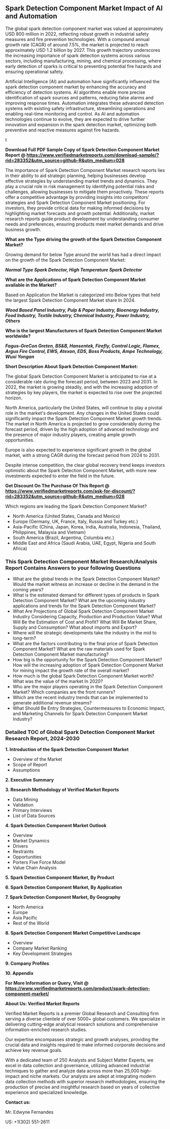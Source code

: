 <h2>Spark Detection Component Market Impact of AI and Automation</h2><p>The global spark detection component market was valued at approximately USD 800 million in 2022, reflecting robust growth in industrial safety measures and fire prevention technologies. With a compound annual growth rate (CAGR) of around 7.5%, the market is projected to reach approximately USD 1.2 billion by 2027. This growth trajectory underscores the increasing importance of spark detection systems across various sectors, including manufacturing, mining, and chemical processing, where early detection of sparks is critical to preventing potential fire hazards and ensuring operational safety.</p><p>Artificial Intelligence (AI) and automation have significantly influenced the spark detection component market by enhancing the accuracy and efficiency of detection systems. AI algorithms enable more precise identification of spark sources and patterns, reducing false alarms and improving response times. Automation integrates these advanced detection systems with existing safety infrastructure, streamlining operations and enabling real-time monitoring and control. As AI and automation technologies continue to evolve, they are expected to drive further innovation and expansion in the spark detection market, optimizing both preventive and reactive measures against fire hazards.</p>t</p><p id="" class=""><strong>Download Full PDF Sample Copy of Spark Detection Component Market Report @ <a href="https://www.verifiedmarketreports.com/download-sample/?rid=283352&utm_source=github-R&utm_medium=028" target="_blank">https://www.verifiedmarketreports.com/download-sample/?rid=283352&utm_source=github-R&utm_medium=028</a></strong></p><p>The importance of&nbsp;Spark Detection Component Market research reports lies in their ability to aid strategic planning, helping businesses develop effective strategies by understanding market trends and dynamics. They play a crucial role in risk management by identifying potential risks and challenges, allowing businesses to mitigate them proactively. These reports offer a competitive advantage by providing insights into competitors' strategies and Spark Detection Component Market positioning. For investors, they provide critical data for making informed decisions by highlighting market forecasts and growth potential. Additionally, market research reports guide product development by understanding consumer needs and preferences, ensuring products meet market demands and drive business growth.</p><p><strong>What are the&nbsp;Type driving the growth of the Spark Detection Component Market?</strong></p><p id="" class="">Growing demand for below Type around the world has had a direct impact on the growth of the Spark Detection Component Market:</p><em><strong>Normal Type Spark Detector, High Temperature Spark Detector</strong></em></p><strong>What are the&nbsp;Applications&nbsp;of Spark Detection Component Market available in the Market?</strong></p><p id="" class="">Based on Application the Market is categorized into Below types that held the largest Spark Detection Component Market share In 2024.</p><em><strong>Wood Based Panel Industry, Pulp & Paper Industry, Bioenergy Industry, Food Industry, Textile Industry, Chemical Industry, Power Industry, Others</strong></em></p><strong>Who is the largest Manufacturers of Spark Detection Component Market worldwide?</strong></p><p><em><strong>Fagus-GreCon Greten, BS&B, Hansentek, Firefly, Control Logic, Flamex, Argus Fire Control, EWS, Atexon, EDS, Boss Products, Ampe Technology, Wuxi Yongan</strong></em></p><p id="" class=""><strong>Short Description About Spark Detection Component Market:</strong></p><p>The global Spark Detection Component Market is anticipated to rise at a considerable rate during the forecast period, between 2023 and 2031. In 2022, the market is growing steadily, and with the increasing adoption of strategies by key players, the market is expected to rise over the projected horizon.</p><p>North America, particularly the United States, will continue to play a pivotal role in the market's development. Any changes in the United States could significantly impact the Spark Detection Component Market growth trends. The market in North America is projected to grow considerably during the forecast period, driven by the high adoption of advanced technology and the presence of major industry players, creating ample growth opportunities.</p><p>Europe is also expected to experience significant growth in the global market, with a strong CAGR during the forecast period from 2024 to 2031.</p><p>Despite intense competition, the clear global recovery trend keeps investors optimistic about the Spark Detection Component Market, with more new investments expected to enter the field in the future.</p><p id="" class=""><strong>Get Discount On The Purchase Of This Report @ <a href="https://www.verifiedmarketreports.com/ask-for-discount/?rid=283352&utm_source=github-R&utm_medium=028" target="_blank">https://www.verifiedmarketreports.com/ask-for-discount/?rid=283352&utm_source=github-R&utm_medium=028</a></strong></p>Which regions are leading the Spark Detection Component Market?</p><ul><li>North America (United States, Canada and Mexico)</li><li>Europe (Germany, UK, France, Italy, Russia and Turkey etc.)</li><li>Asia-Pacific (China, Japan, Korea, India, Australia, Indonesia, Thailand, Philippines, Malaysia and Vietnam)</li><li>South America (Brazil, Argentina, Columbia etc.)</li><li>Middle East and Africa (Saudi Arabia, UAE, Egypt, Nigeria and South Africa)</li></ul><h3 id="" class="">This Spark Detection Component Market Research/Analysis Report Contains Answers to your following Questions</h3><ul><li>What are the global trends in the Spark Detection Component Market? Would the market witness an increase or decline in the demand in the coming years?</li><li>What is the estimated demand for different types of products in Spark Detection Component Market? What are the upcoming industry applications and trends for the Spark Detection Component Market?</li><li>What Are Projections of Global Spark Detection Component Market Industry Considering Capacity, Production and Production Value? What Will Be the Estimation of Cost and Profit? What Will Be Market Share, Supply and Consumption? What about imports and Export?</li><li>Where will the strategic developments take the industry in the mid to long-term?</li><li>What are the factors contributing to the final price of Spark Detection Component Market? What are the raw materials used for Spark Detection Component Market manufacturing?</li><li>How big is the opportunity for the Spark Detection Component Market? How will the increasing adoption of Spark Detection Component Market for mining impact the growth rate of the overall market?</li><li>How much is the global Spark Detection Component Market worth? What was the value of the market In 2020?</li><li>Who are the major players operating in the Spark Detection Component Market? Which companies are the front runners?</li><li>Which are the recent industry trends that can be implemented to generate additional revenue streams?</li><li>What Should Be Entry Strategies, Countermeasures to Economic Impact, and Marketing Channels for Spark Detection Component Market Industry?</li></ul><h3 id="" class="">Detailed TOC of Global Spark Detection Component Market Research Report, 2024-2030</h3><p id="" class=""><strong>1. Introduction of the Spark Detection Component Market</strong></p><ul><li>Overview of the Market</li><li>Scope of Report</li><li>Assumptions</li></ul><p id="" class=""><strong>2. Executive Summary</strong></p><p id="" class=""><strong>3. Research Methodology of Verified Market Reports</strong></p><ul><li>Data Mining</li><li>Validation</li><li>Primary Interviews</li><li>List of Data Sources</li></ul><p id="" class=""><strong>4. Spark Detection Component Market Outlook</strong></p><ul><li>Overview</li><li>Market Dynamics</li><li>Drivers</li><li>Restraints</li><li>Opportunities</li><li>Porters Five Force Model</li><li>Value Chain Analysis</li></ul><p id="" class=""><strong>5. Spark Detection Component Market, By Product</strong></p><p id="" class=""><strong>6. Spark Detection Component Market, By Application</strong></p><p id="" class=""><strong>7. Spark Detection Component Market, By Geography</strong></p><ul><li>North America</li><li>Europe</li><li>Asia Pacific</li><li>Rest of the World</li></ul><p id="" class=""><strong>8. Spark Detection Component Market Competitive Landscape</strong></p><ul><li>Overview</li><li>Company Market Ranking</li><li>Key Development Strategies</li></ul><p id="" class=""><strong>9. Company Profiles</strong></p><p id="" class=""><strong>10. Appendix</strong></p><p id="" class=""><strong>For More Information or Query, Visit @ <a href="https://www.verifiedmarketreports.com/product/spark-detection-component-market/" target="_blank">https://www.verifiedmarketreports.com/product/spark-detection-component-market/</a></strong></p><p id="" class=""><strong>About Us: Verified Market Reports</strong></p><p id="" class="">Verified Market Reports is a premier Global Research and Consulting firm serving a diverse clientele of over 5000+ global customers. We specialize in delivering cutting-edge analytical research solutions and comprehensive information-enriched research studies.</p><p id="" class="">Our expertise encompasses strategic and growth analyses, providing the crucial data and insights required to make informed corporate decisions and achieve key revenue goals.</p><p id="" class="">With a dedicated team of 250 Analysts and Subject Matter Experts, we excel in data collection and governance, utilizing advanced industrial techniques to gather and analyze data across more than 25,000 high-impact and niche markets. Our analysts are adept at integrating modern data collection methods with superior research methodologies, ensuring the production of precise and insightful research based on years of collective experience and specialized knowledge.</p><p id="" class=""><strong>Contact us:</strong></p><p id="" class="">Mr. Edwyne Fernandes</p><p id="" class="">US: +1(302) 551-2611</p>